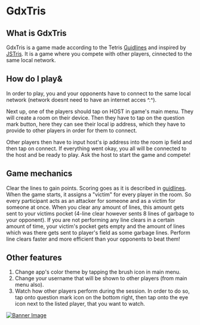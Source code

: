 # GdxTris
## What is GdxTris
GdxTris is a game made according to the Tetris [Guidlines](https://tetris.wiki/Tetris_Guideline) and inspired by [JSTris](https://jstris.jezevec10.com/). It is a game where you compete with other players, cinnected to the same local network.
## How do I play&
In order to play, you and your opponents have to connect to the same local network (network doesnt need to have an internet acces ^.^).

Next up, one of the players should tap on HOST in game's main menu. They will create a room on their device. Then they have to tap on the question mark button, here they can see their local ip address, which they have to provide to other players in order for them to connect.

Other players then have to input host's ip address into the room ip field and then tap on connect. If everything went okay, you all will be connected to the host and be ready to play. Ask the host to start the game and compete!
## Game mechanics
Clear the lines to gain points. Scoring goes as it is described in [guidlines](https://tetris.wiki/Tetris_Guideline). When the game starts, it assigns a "victim" for every player in the room. So every participant acts as an attacker for someone and as a victim for someone at once. When you clear any amount of lines, this amount gets sent to your victims pocket (4-line clear however sents 8 lines of garbage to your opponent). If you are not performing any line clears in a certain amount of time, your victim's pocket gets empty and the amount of lines which was there gets sent to player's field as some garbage lines. Perform line clears faster and more efficient than your opponents to beat them!
## Other features
1. Change app's color theme by tapping the brush icon in main menu.
2. Change your username that will be shown to other players (from main menu also).
3. Watch how other players perform during the session. In order to do so, tap onto question mark icon on the bottom right, then tap onto the eye icon next to the listed player, that you want to watch.

[![Banner Image](https://media.discordapp.net/attachments/486869413732155404/935360789534081054/unknown.png)](https://smooth-e.itch.io/gdxtris)